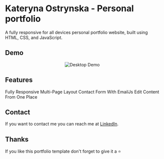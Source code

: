 # Kateryna Ostrynska - Personal portfolio

A fully responsive for all devices personal portfolio website, built using HTML, CSS, and JavaScript.

## Demo

<p align="center">
  <img src="https://res.cloudinary.com/dcjlswtup/image/upload/v1689685618/Screen_Recording_2023-07-18_at_15.56.36_1_ugr4d8.gif" alt="Desktop Demo">
</p>

## Features

Fully Responsive
Multi-Page Layout
Contact Form With EmailJs
Edit Content From One Place

## Contact

If you want to contact me you can reach me at [LinkedIn](https://www.linkedin.com/in/kateryna-ostrynska-9155b0151/).

## Thanks

If you like this portfolio template don't forget to give it a ⭐
